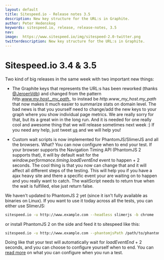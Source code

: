 ```yaml
---
layout: default
title: Sitespeed.io - Release notes 3.5
description: New key structure for the URL:s in Graphite.
author: Peter Hedenskog
keywords: sitespeed.io, release, release-notes, 3.5
nav:
image:  https://www.sitespeed.io/img/sitespeed-2.0-twitter.png
twitterdescription: New key structure for the URL:s in Graphite.
---
```


# Sitespeed.io 3.4 & 3.5
Two kind of big releases in the same week with two important new things:

 * The Graphite keys that represents the URL:s has been reworked (thanks [@JeroenVdb](https://github.com/JeroenVdb)) and changed from the pattern *http.www.my.host._my_path_* to instead be *http.www_my_host._my_path_* that now makes it much easier to summarize stats on domain level. The bad news is that you yourself need to change/add the new keys to your graph where you show individual page metrics.
 We are really sorry for that, but its a great win in the long run. And it is needed for one really cool and awesome thing that we will release sometimes next week :) If you need any help, just tweet [us](https://twitter.com/SiteSpeedio) and we will help you!

 * Custom wait scripts is now implemented for PhantomJS/SlimerJS and all the browsers. What? You can now configure when to end your test. If your browser supports the Navigation Timing API (PhantomJS 2 supports that), it will by default wait for the *window.performance.timing.loadEventEnd* event to happen + 2 seconds. The cool thing is that you now can change that and it will affect all different steps of the testing. This will help you if you have a ajax heavy site and there a specific event your are waiting on to happen and you really want to catch. The waitScript needs to return true when the wait is fulfilled, else just return false.

 We haven't updated to PhantomJS 2 yet (since it isn't fully available as binaries on Linux). If you want to use it today across all the tests, you can either use SlimerJS:

~~~bash
sitespeed.io -u http://www.example.com --headless slimerjs -b chrome
~~~

 or install PhantomJS 2 on the side and feed it to sitespeed like this:

~~~bash
sitespeed.io -u http://www.example.com --phantomjsPath /path/to/phantomjs -b chrome
~~~

Doing like that your test will automatically wait for *loadEventEnd* + 2 seconds, and you can choose to configure yourself when to end. You can [read more]({{site.baseurl}}/documentation/browsers/) on what you can configure when you run a test.
